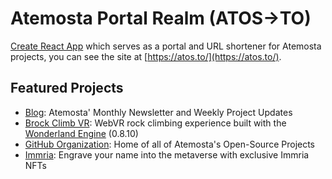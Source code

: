 # Atemosta Portal Realm (ATOS->TO)
[Create React App](https://github.com/facebook/create-react-app) which serves as a portal and URL shortener for Atemosta projects, you can see the site at [https://atos.to/](https://atos.to/).

## Featured Projects
* [Blog](https://blog.atemosta.com/): Atemosta' Monthly Newsletter and Weekly Project Updates
* [Brock Climb VR](https://wonderland.atemosta.com/brock/index.html): WebVR rock climbing experience built with the [Wonderland Engine](https://wonderlandengine.com/) (0.8.10)
* [GitHub Organization](https://github.com/Atemosta): Home of all of Atemosta's Open-Source Projects
* [Immria](https://immria.atemosta.com/monument-of-life/index.html): Engrave your name into the metaverse with exclusive Immria NFTs
  